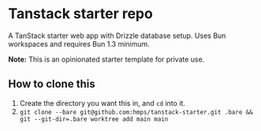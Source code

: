 # Tanstack starter repo

A TanStack starter web app with Drizzle database setup. Uses Bun workspaces and requires Bun 1.3 minimum.

**Note:** This is an opinionated starter template for private use.

## How to clone this

1. Create the directory you want this in, and `cd` into it.
2. `git clone --bare git@github.com:hmps/tanstack-starter.git .bare && git --git-dir=.bare worktree add main main`
